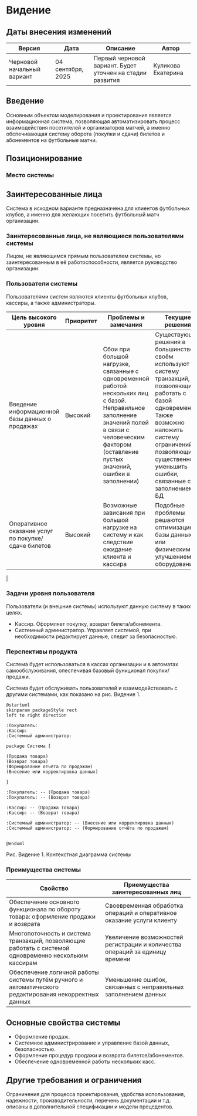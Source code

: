 # Видение
## Даты внесения изменений
| Версия | Дата | Описание | Автор|
--- | --- | --- | --- |
| Черновой начальный вариант | 04 сентября, 2025 | Первый черновой вариант. Будет уточнен на стадии развития | Куликова Екатерина |

## Введение
Основным объектом моделирования и проектирования является информационная система, позволяющая автоматизировать процесс взаимодействия посетителей и организаторов матчей, а именно обспечивающая систему оборота (покупки и сдачи) билетов и абонементов на футбольные матчи.

## Позиционирование

### Место системы 

## Заинтересованные лица 
Система в исходном варианте предназначена для клиентов футбольных клубов, а именно для желающих посетить футбольный матч организации.

### Заинтересованные лица, не являющиеся пользователями системы
Лицом, не являющимся прямым пользователем системы, но заинтересованным в её работоспособности, является руководство организации. 
### Пользователи системы
Пользователями систем являются клиенты футбольных клубов, кассиры, а также администраторы.


| Цель высокого уровня | Приоритет | Проблемы и замечания | Текущие решения|
--- | --- | --- | --- |
| Введение информационной базы данных о продажах | Высокий | Сбои при большой нагрузке, связанные с одновременной работой нескольких лиц с базой. Неправильное заполнение значений полей в связи с человеческим фактором (оставление пустых значений, ошибки в заполнении) | Существующие решения в большинстве своём используют систему транзакций, позволяющих работать с базой одновременно. Также возможно наложить систему ограничений, позволяющих существенно уменьшить ошибки, связанные с заполнением БД
| Оперативное оказание услуг по покупке/сдаче билетов | Высокий | Возможные зависания при большой нагрузке на систему и как следствие ожидание клиента и кассира | Подобные проблемы решаются оптимизацией базы данных или физическим улучшением оборудования
|

### Задачи уровня пользователя 

Пользователи (и внешние системы) используют данную систему в таких целях.

 - Кассир. Оформляет покупку, возврат билета/абонемента.
 - Системный администратор. Управляет системой, при необходимости редактирует данные, следит за безопасностью.


### Перспективы продукта 

Система будет использоваться в кассах организации и в автоматах самообслуживания, опеспечивая базовый функционал покупки/продажи.

Система будет обслуживать пользователей и взаимодействовать с другими системами, как показано на рис. Видение 1. 

```plantuml
@startuml
skinparam packageStyle rect
left to right direction

:Покупатель:
:Кассир:
:Системный администратор:

package Cистема {

(Продажа товара)
(Возврат товара)
(Формирование отчёта по продажам)
(Внесение или корректировка данных)

}

:Покупатель: -- (Продажа товара)
:Покупатель: -- (Возврат товара)

:Кассир: -- (Продажа товара)
:Кассир: -- (Возврат товара)

:Системный администратор: -- (Внесение или корректировка данных)
:Системный администратор: -- (Формирование отчёта по продажам)


@enduml
```

Рис. Видение 1. Контекстная диаграмма системы

### Преимущества системы 

| Свойство | Приемущества заинтересованных лиц|
 --- | --- |
| Обеспечение основного функционала по обороту товара: оформление продажи и возврата | Своевременная обработка операций и оперативное оказание услуги клиенту |
| Многопоточность и система транзакций, позволяющие работать с системой одновременно нескольким кассирам | Увеличение возможностей регистрации  и количества операций за единицу времени |
| Обеспечение логичной работы системы путём ручного и автоматического редактирования некорректных данных | Уменьшение ошибок, связанных с неправильных заполнением данных |

## Основные свойства системы 

- Оформление продаж.
- Системное администрирование и управление базой данных, безопасностью.
- Оформление процедур продажи и возврата билетов/абонементов.
- Обеспечение одновременной работы нескольких касс.

## Другие требования и ограничения 
Ограничения для процесса проектирования, удобства использования, надежности, производи­тельности, перечень документации и т.д. описаны в дополнительной спецификации и модели прецедентов. 
